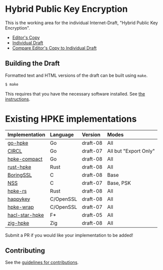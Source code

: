 # Hybrid Public Key Encryption

This is the working area for the individual Internet-Draft, "Hybrid Public Key Encryption".

* [Editor's Copy](https://cfrg.github.io/draft-irtf-cfrg-hpke/#go.draft-irtf-cfrg-hpke.html)
* [Individual Draft](https://tools.ietf.org/html/draft-irtf-cfrg-hpke)
* [Compare Editor's Copy to Individual Draft](https://cfrg.github.io/draft-irtf-cfrg-hpke/#go.draft-irtf-cfrg-hpke.diff)

## Building the Draft

Formatted text and HTML versions of the draft can be built using `make`.

```sh
$ make
```

This requires that you have the necessary software installed.  See
[the instructions](https://github.com/martinthomson/i-d-template/blob/master/doc/SETUP.md).

# Existing HPKE implementations

| Implementation                                     | Language | Version  | Modes  |
| -------------------------------------------------- |:---------|:---------|:-------|
| [go-hpke](https://github.com/cisco/go-hpke)        | Go       | draft-08 | All    |
| [CIRCL](https://github.com/cloudflare/circl/tree/master/hpke) | Go       | draft-07 | All but "Export Only" |
| [hpke-compact](https://github.com/jedisct1/go-hpke-compact)   | Go       | draft-08 | All    |
| [rust-hpke](https://github.com/rozbb/rust-hpke)    | Rust     | draft-08 | All    |
| [BoringSSL](https://boringssl.googlesource.com/boringssl/+/refs/heads/master/include/openssl/hpke.h) | C | draft-08 | Base |
| [NSS](https://hg.mozilla.org/projects/nss/file/tip/lib/pk11wrap) | C | draft-07 | Base, PSK |
| [hpke-rs](https://github.com/franziskuskiefer/hpke-rs)    | Rust     | draft-08 | All    |
| [happykey](https://github.com/sftcd/happykey) | C/OpenSSL | draft-08 | All |
| [hpke-wrap](https://github.com/danharkins/hpke-wrap) | C/OpenSSL | draft-07 | All |
| [hacl-star-hpke](https://github.com/project-everest/hacl-star/blob/_blipp_hpke/specs/Spec.Agile.HPKE.fsti) | F\* | draft-05 | All |
| [zig-hpke](https://github.com/jedisct1/zig-hpke) | Zig | draft-08 | All |

Submit a PR if you would like your implementation to be added!

## Contributing

See the
[guidelines for contributions](https://github.com/cfrg/draft-irtf-cfrg-hpke/blob/master/CONTRIBUTING.md).
